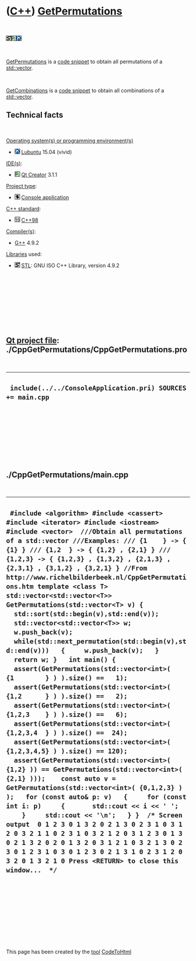 
 

 

 

 

 

([C++](Cpp.md)) [GetPermutations](CppGetPermutations.md)
==========================================================

 

![STL](PicStl.png)![Qt
Creator](PicQtCreator.png)![Lubuntu](PicLubuntu.png)

 

[GetPermutations](CppGetPermutations.md) is a [code
snippet](CppCodeSnippets.md) to obtain all permutations of a
[std::vector](CppVector.md).

 

[GetCombinations](CppGetCombinations.md) is a [code
snippet](CppCodeSnippets.md) to obtain all combinations of a
[std::vector](CppVector.md).

Technical facts
---------------

 

[Operating system(s) or programming environment(s)](CppOs.md)

-   ![Lubuntu](PicLubuntu.png) [Lubuntu](CppLubuntu.md) 15.04 (vivid)

[IDE(s)](CppIde.md):

-   ![Qt Creator](PicQtCreator.png) [Qt Creator](CppQtCreator.md) 3.1.1

[Project type](CppQtProjectType.md):

-   ![console](PicConsole.png) [Console
    application](CppConsoleApplication.md)

[C++ standard](CppStandard.md):

-   ![C++98](PicCpp98.png) [C++98](Cpp98.md)

[Compiler(s)](CppCompiler.md):

-   [G++](CppGpp.md) 4.9.2

[Libraries](CppLibrary.md) used:

-   ![STL](PicStl.png) [STL](CppStl.md): GNU ISO C++ Library, version
    4.9.2

 

 

 

 

 

[Qt project file](CppQtProjectFile.md): ./CppGetPermutations/CppGetPermutations.pro
------------------------------------------------------------------------------------

 

  --------------------------------------------------------------
  ` include(../../ConsoleApplication.pri) SOURCES += main.cpp`
  --------------------------------------------------------------

 

 

 

 

 

./CppGetPermutations/main.cpp
-----------------------------

 

  -----------------------------------------------------------------------------------------------------------------------------------------------------------------------------------------------------------------------------------------------------------------------------------------------------------------------------------------------------------------------------------------------------------------------------------------------------------------------------------------------------------------------------------------------------------------------------------------------------------------------------------------------------------------------------------------------------------------------------------------------------------------------------------------------------------------------------------------------------------------------------------------------------------------------------------------------------------------------------------------------------------------------------------------------------------------------------------------------------------------------------------------------------------------------------------------------------------------------------------------------------------------------------------------------------------------------------------------------------------------------------------------------------------------------------------------------------------------------------------------------------------------------------------------------------------------------------------------------------------------------------
  ` #include <algorithm> #include <cassert> #include <iterator> #include <iostream> #include <vector>  ///Obtain all permutations of a std::vector ///Examples: /// {1    } -> { {1} } /// {1,2  } -> { {1,2} , {2,1} } /// {1,2,3} -> { {1,2,3} , {1,3,2} , {2,1,3} , {2,3,1} , {3,1,2} , {3,2,1} } //From http://www.richelbilderbeek.nl/CppGetPermutations.htm template <class T> std::vector<std::vector<T>> GetPermutations(std::vector<T> v) {   std::sort(std::begin(v),std::end(v));    std::vector<std::vector<T>> w;   w.push_back(v);   while(std::next_permutation(std::begin(v),std::end(v)))   {     w.push_back(v);   }   return w; }   int main() {   assert(GetPermutations(std::vector<int>( {1        } ) ).size() ==   1);   assert(GetPermutations(std::vector<int>( {1,2      } ) ).size() ==   2);   assert(GetPermutations(std::vector<int>( {1,2,3    } ) ).size() ==   6);   assert(GetPermutations(std::vector<int>( {1,2,3,4  } ) ).size() ==  24);   assert(GetPermutations(std::vector<int>( {1,2,3,4,5} ) ).size() == 120);    assert(GetPermutations(std::vector<int>( {1,2} )) == GetPermutations(std::vector<int>( {2,1} )));    const auto v = GetPermutations(std::vector<int>( {0,1,2,3} ) );   for (const auto& p: v)   {     for (const int i: p)     {       std::cout << i << ' ';     }     std::cout << '\n';   } }  /* Screen output  0 1 2 3 0 1 3 2 0 2 1 3 0 2 3 1 0 3 1 2 0 3 2 1 1 0 2 3 1 0 3 2 1 2 0 3 1 2 3 0 1 3 0 2 1 3 2 0 2 0 1 3 2 0 3 1 2 1 0 3 2 1 3 0 2 3 0 1 2 3 1 0 3 0 1 2 3 0 2 1 3 1 0 2 3 1 2 0 3 2 0 1 3 2 1 0 Press <RETURN> to close this window...  */`
  -----------------------------------------------------------------------------------------------------------------------------------------------------------------------------------------------------------------------------------------------------------------------------------------------------------------------------------------------------------------------------------------------------------------------------------------------------------------------------------------------------------------------------------------------------------------------------------------------------------------------------------------------------------------------------------------------------------------------------------------------------------------------------------------------------------------------------------------------------------------------------------------------------------------------------------------------------------------------------------------------------------------------------------------------------------------------------------------------------------------------------------------------------------------------------------------------------------------------------------------------------------------------------------------------------------------------------------------------------------------------------------------------------------------------------------------------------------------------------------------------------------------------------------------------------------------------------------------------------------------------------

 

 

 

 

 

 

This page has been created by the [tool](Tools.md)
[CodeToHtml](ToolCodeToHtml.md)

